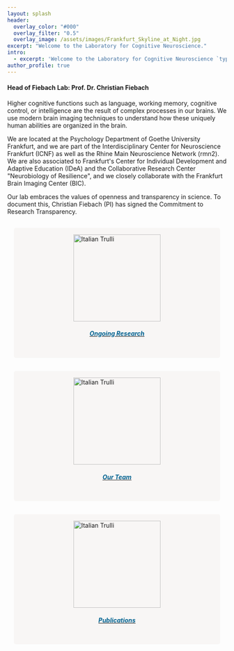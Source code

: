 ```yaml
---
layout: splash
header:
  overlay_color: "#000"
  overlay_filter: "0.5"
  overlay_image: /assets/images/Frankfurt_Skyline_at_Night.jpg
excerpt: "Welcome to the Laboratory for Cognitive Neuroscience."
intro: 
  - excerpt: 'Welcome to the Laboratory for Cognitive Neuroscience `type="center"`'
author_profile: true
---
```



<style>
.linkImage{
    height:200px;
    width: auto;
    object-fit: cover;
    display: block;
    margin-left: auto;
    margin-right: auto;
    transition: all 300ms;
        }
.linkImage:hover {
      scale:1.05;
        }  
.box {
  padding: 15px;
  box-sizing: border-box;
  border: 15px solid transparent;
  background-clip:padding-box;
  background-color: #F8F6F5 ;
  border-radius: 20px;
  color: #F8F6F5; 
} 
</style>

<div class="container">
  <div class="row">
    <div class="col-md-1" >
    </div>
    <div class="col-md-9" >
    <h4><b>Head of Fiebach Lab: Prof. Dr. Christian Fiebach</b></h4>
      <p>Higher cognitive functions such as language, working memory, cognitive control, or intelligence are the result of complex processes in our brains. We use modern brain imaging techniques to understand how these uniquely human abilities are organized in the brain. </p>
      <p>We are located at the Psychology Department of Goethe University Frankfurt, and we are part of the Interdisciplinary Center for Neuroscience Frankfurt (ICNF) as well as the Rhine Main Neuroscience Network (rmn2). We are also associated to Frankfurt's Center for Individual Development and Adaptive Education (IDeA) and the Collaborative Research Center "Neurobiology of Resilience", and we closely collaborate with the Frankfurt Brain Imaging Center (BIC).</p>
      <p>Our lab embraces the values of openness and transparency in science. To document this, Christian Fiebach (PI) has signed the Commitment to Research Transparency. </p>
    </div>
</div> 
</div> 
<div class="container">
  <div class="row">
  <div class="col-md-1" >
  </div>
    <div class="col-md-3 box" >
    <a href="research/index.html"><img class="linkImage" src="{{ site.url }}/assets/images/labpic/image2.png" alt="Italian Trulli">
    <h6 style="font-weight:bold;color:#00618F;text-align: center;">Ongoing Research</h6></a>
    </div>
        <div class="col-md-3 box" >
    <a href="team/index.html"><img class="linkImage" src="{{ site.url }}/assets/images/labpic/eegselfie1.jpg" alt="Italian Trulli"> 
    <h6 style="font-weight:bold;color:#00618F;text-align: center;">Our Team </h6></a>
    </div>
    <div class="col-md-3 box" >
    <a href="publications/index.html"><img class="linkImage" src="{{ site.url }}/assets/images/labpic/image2.png" alt="Italian Trulli">
    <h6 style="font-weight:bold;color:#00618F;text-align: center;">Publications</h6></a>
    </div>
  </div>
  </div>
<br>

